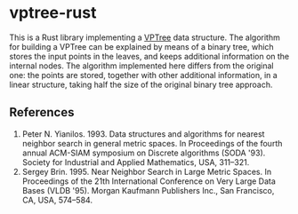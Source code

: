 # vptree-rust

This is a Rust library implementing a [VPTree](https://en.wikipedia.org/wiki/Vantage-point_tree) data structure. The algorithm for building a VPTree can be explained by means of a binary tree, which stores the input points in the leaves, and keeps additional information on the internal nodes. The algorithm implemented here differs from the original one: the points are stored, together with other additional information, in a linear structure, taking half the size of the original binary tree approach.


## References

1. Peter N. Yianilos. 1993. Data structures and algorithms for nearest neighbor search in general metric spaces. In Proceedings of the fourth annual ACM-SIAM symposium on Discrete algorithms (SODA '93). Society for Industrial and Applied Mathematics, USA, 311–321.
2. Sergey Brin. 1995. Near Neighbor Search in Large Metric Spaces. In Proceedings of the 21th International Conference on Very Large Data Bases (VLDB '95). Morgan Kaufmann Publishers Inc., San Francisco, CA, USA, 574–584.
